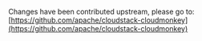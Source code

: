Changes have been contributed upstream, please go to:
[https://github.com/apache/cloudstack-cloudmonkey](https://github.com/apache/cloudstack-cloudmonkey)
